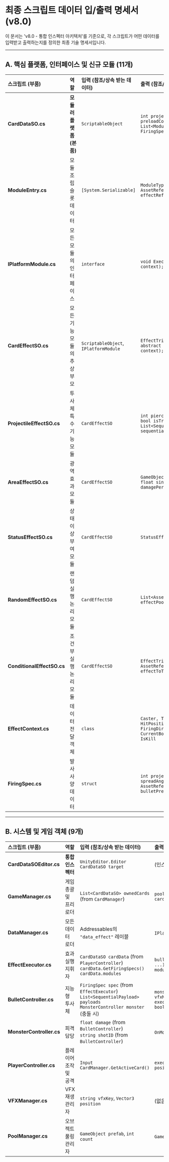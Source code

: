 # 최종 스크립트 데이터 입/출력 명세서 (v8.0)

이 문서는 'v8.0 - 통합 인스펙터 아키텍처'를 기준으로, 각 스크립트가 어떤 데이터를 입력받고 출력하는지를 정의한 최종 기술 명세서입니다.

---

## A. 핵심 플랫폼, 인터페이스 및 신규 모듈 (11개)

| 스크립트 (부품) | 역할 | 입력 (참조/상속 받는 데이터) | 출력 (참조/상속 시키는 데이터) |
| :--- | :--- | :--- | :--- |
| **CardDataSO.cs** | **모듈러 플랫폼 (본품)** | `ScriptableObject` | `int projectileCount, spreadAngle, preloadCount, baseDamage;`<br>`List<ModuleEntry> modules;`<br>`FiringSpec GetFiringSpecs();` | 
| **ModuleEntry.cs** | 모듈 조립 슬롯 데이터 | `[System.Serializable]` | `ModuleType moduleType;`<br>`AssetReferenceT<IPlatformModule> effectReference;` | 
| **IPlatformModule.cs** | 모든 모듈의 인터페이스 | `interface` | `void Execute(EffectContext context);` | 
| **CardEffectSO.cs** | 모든 기능 모듈의 추상 부모 | `ScriptableObject`, `IPlatformModule` | `EffectTrigger trigger;`<br>`abstract void Execute(EffectContext context);` | 
| **ProjectileEffectSO.cs**| 투사체 특수 기능 모듈 | `CardEffectSO` | `int pierceCount, ricochetCount;`<br>`bool isTracking;`<br>`List<SequentialPayload> sequentialPayloads;` | 
| **AreaEffectSO.cs** | 광역 효과 모듈 | `CardEffectSO` | `GameObject effectPrefab;`<br>`float singleHitDamage, duration, damagePerTick;` | 
| **StatusEffectSO.cs** | 상태이상 부여 모듈 | `CardEffectSO` | `StatusEffectDataSO statusToApply;` | 
| **RandomEffectSO.cs** | 랜덤 실행 논리 모듈 | `CardEffectSO` | `List<AssetReferenceT<CardEffectSO>> effectPool;` | 
| **ConditionalEffectSO.cs**| 조건부 실행 논리 모듈 | `CardEffectSO` | `EffectTrigger condition;`<br>`AssetReferenceT<CardEffectSO> effectToTrigger;` | 
| **EffectContext.cs** | 데이터 전달 객체 | `class` | `Caster, Target, SpawnPosition, HitPosition, DamageDealt, FiringDirections, CurrentBounceCount, IsCritical, IsKill` | 
| **FiringSpec.cs** | 발사 사양 데이터 | `struct` | `int projectileCount, float spreadAngle, float baseDamage, AssetReferenceGameObject bulletPrefabRef, ...` | 


---

## B. 시스템 및 게임 객체 (9개)

| 스크립트 (부품) | 역할 | 입력 (참조/상속 받는 데이터) | 출력 (참조/상속 시키는 데이터) |
| :--- | :--- | :--- | :--- |
| **CardDataSOEditor.cs** | **통합 인스펙터** | `UnityEditor.Editor`<br>`CardDataSO target` | (인스펙터 UI 렌더링) | 
| **GameManager.cs** | 게임 총괄 및 프리로더 | `List<CardDataSO> ownedCards` (from `CardManager`) | `poolManager.Preload(prefab, card.preloadCount);` | 
| **DataManager.cs** | 모든 데이터 로더 | Addressables의 `"data_effect"` 레이블 | `IPlatformModule` (비동기) | 
| **EffectExecutor.cs** | 효과 실행 지휘자 | `CardDataSO cardData` (from `PlayerController`)<br>`cardData.GetFiringSpecs()`<br>`cardData.modules` | `bullet.Initialize(firingSpec, ...)`<br>`module.Execute(context)` | 
| **BulletController.cs** | 지능형 투사체 | `FiringSpec spec` (from `EffectExecutor`)<br>`List<SequentialPayload> payloads`<br>`MonsterController monster` (충돌 시) | `monster.TakeDamage(finalDamage);`<br>`vfxManager.PlayVFX(key, pos);`<br>`executor.ExecutePayload(...)`<br>`bool RegisterHitByShot(shotID)` | 
| **MonsterController.cs**| 피격 담당 | `float damage` (from `BulletController`)<br>`string shotID` (from `BulletController`) | `OnMonsterKilled` 이벤트 | 
| **PlayerController.cs**| 플레이어 조작 및 공격 | `Input`<br>`CardManager.GetActiveCard()` | `executor.Execute(card, stats, position);` | 
| **VFXManager.cs** | VFX 재생 관리자 | `string vfxKey`, `Vector3 position` | (없음. 최종 실행만 담당) | 
| **PoolManager.cs** | 오브젝트 풀링 관리자 | `GameObject prefab`, `int count` | `GameObject` 인스턴스 | 

